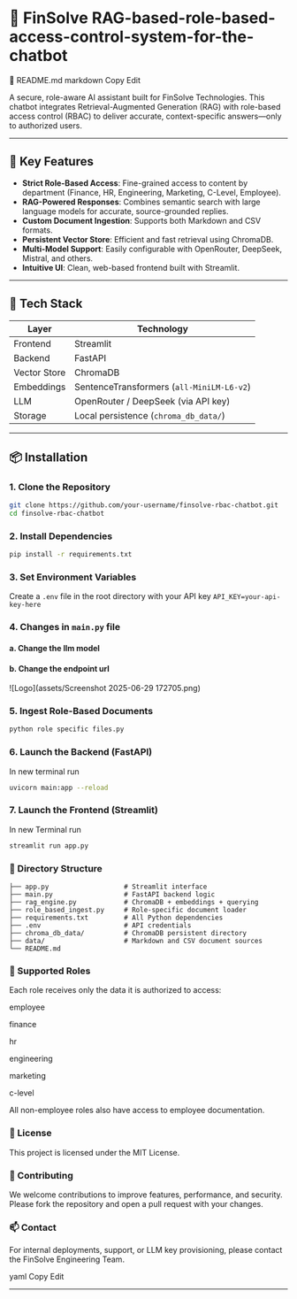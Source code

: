 

# 🤖 FinSolve RAG-based-role-based-access-control-system-for-the-chatbot
📄 README.md
markdown
Copy
Edit

A secure, role-aware AI assistant built for FinSolve Technologies. This chatbot integrates Retrieval-Augmented Generation (RAG) with role-based access control (RBAC) to deliver accurate, context-specific answers—only to authorized users.

---

## 🔐 Key Features

- **Strict Role-Based Access**: Fine-grained access to content by department (Finance, HR, Engineering, Marketing, C-Level, Employee).
- **RAG-Powered Responses**: Combines semantic search with large language models for accurate, source-grounded replies.
- **Custom Document Ingestion**: Supports both Markdown and CSV formats.
- **Persistent Vector Store**: Efficient and fast retrieval using ChromaDB.
- **Multi-Model Support**: Easily configurable with OpenRouter, DeepSeek, Mistral, and others.
- **Intuitive UI**: Clean, web-based frontend built with Streamlit.

---

## 🧰 Tech Stack

| Layer        | Technology                            |
|--------------|----------------------------------------|
| Frontend     | Streamlit                              |
| Backend      | FastAPI                                |
| Vector Store | ChromaDB                               |
| Embeddings   | SentenceTransformers (`all-MiniLM-L6-v2`) |
| LLM          | OpenRouter / DeepSeek (via API key)    |
| Storage      | Local persistence (`chroma_db_data/`)  |

--  -

## 📦 Installation

### 1. Clone the Repository
```bash
git clone https://github.com/your-username/finsolve-rbac-chatbot.git
cd finsolve-rbac-chatbot
```


### 2. Install Dependencies
```bash
pip install -r requirements.txt
```

### 3. Set Environment Variables
Create a `.env` file in the root directory with your API key 
`API_KEY=your-api-key-here`



### 4. Changes in `main.py` file
#### a. Change the llm model 
#### b. Change the endpoint url
![Logo](assets/Screenshot 2025-06-29 172705.png)


### 5. Ingest Role-Based Documents
```bash
python role specific files.py
```

### 6. Launch the Backend (FastAPI)
In new terminal run
```bash
uvicorn main:app --reload
```


### 7. Launch the Frontend (Streamlit)
In new Terminal run
```bash
streamlit run app.py
```


### 🧭 Directory Structure
```
├── app.py                   # Streamlit interface
├── main.py                  # FastAPI backend logic
├── rag_engine.py            # ChromaDB + embeddings + querying
├── role_based_ingest.py     # Role-specific document loader
├── requirements.txt         # All Python dependencies
├── .env                     # API credentials
├── chroma_db_data/          # ChromaDB persistent directory
├── data/                    # Markdown and CSV document sources
└── README.md
```


### 👥 Supported Roles
Each role receives only the data it is authorized to access:

employee

finance

hr

engineering

marketing

c-level

All non-employee roles also have access to employee documentation.

### 📄 License
This project is licensed under the MIT License.

### 🙌 Contributing
We welcome contributions to improve features, performance, and security.
Please fork the repository and open a pull request with your changes.

### 📫 Contact
For internal deployments, support, or LLM key provisioning, please contact the FinSolve Engineering Team.

yaml
Copy
Edit

---
